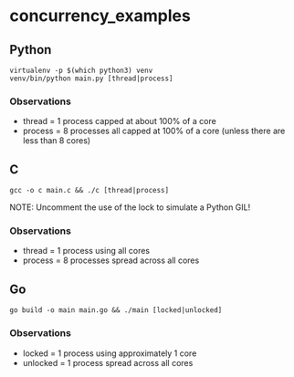 # concurrency_examples

## Python

```
virtualenv -p $(which python3) venv
venv/bin/python main.py [thread|process]
```

### Observations

- thread = 1 process capped at about 100% of a core
- process = 8 processes all capped at 100% of a core (unless there are less than 8 cores)

## C

```
gcc -o c main.c && ./c [thread|process]
```

NOTE: Uncomment the use of the lock to simulate a Python GIL!

### Observations

- thread = 1 process using all cores
- process = 8 processes spread across all cores

## Go

```
go build -o main main.go && ./main [locked|unlocked]
```

### Observations

- locked = 1 process using approximately 1 core
- unlocked = 1 process spread across all cores
